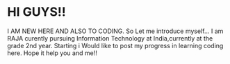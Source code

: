 # HI GUYS!!
I AM NEW HERE AND ALSO TO CODING.
So Let me introduce myself... 
I am RAJA curently pursuing Information Technology at India,currently at the grade 2nd year.
Starting i Would like to post my progress in learning coding here.
Hope it help you and me!!

